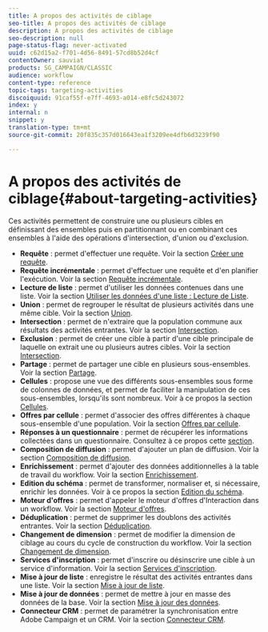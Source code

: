 ```yaml
---
title: A propos des activités de ciblage
seo-title: A propos des activités de ciblage
description: A propos des activités de ciblage
seo-description: null
page-status-flag: never-activated
uuid: c62d15a2-f701-4d56-8491-57cd8b52d4cf
contentOwner: sauviat
products: SG_CAMPAIGN/CLASSIC
audience: workflow
content-type: reference
topic-tags: targeting-activities
discoiquuid: 91caf55f-e7ff-4693-a014-e8fc5d243072
index: y
internal: n
snippet: y
translation-type: tm+mt
source-git-commit: 20f835c357d016643ea1f3209ee4dfb6d3239f90

---
```



# A propos des activités de ciblage{#about-targeting-activities}

Ces activités permettent de construire une ou plusieurs cibles en définissant des ensembles puis en partitionnant ou en combinant ces ensembles à l&#39;aide des opérations d&#39;intersection, d&#39;union ou d&#39;exclusion.

* **Requête** : permet d&#39;effectuer une requête. Voir la section [Créer une requête](../../workflow/using/query.md#creating-a-query).
* **Requête incrémentale** : permet d&#39;effectuer une requête et d&#39;en planifier l&#39;exécution. Voir la section [Requête incrémentale](../../workflow/using/incremental-query.md).
* **Lecture de liste** : permet d&#39;utiliser les données contenues dans une liste. Voir la section [Utiliser les données d&#39;une liste : Lecture de Liste](../../workflow/using/importing-data.md#using-data-from-a-list--read-list).
* **Union** : permet de regrouper le résultat de plusieurs activités dans une même cible. Voir la section [Union](../../workflow/using/union.md).
* **Intersection** : permet de n&#39;extraire que la population commune aux résultats des activités entrantes. Voir la section [Intersection](../../workflow/using/intersection.md).
* **Exclusion** : permet de créer une cible à partir d&#39;une cible principale de laquelle on extrait une ou plusieurs autres cibles. Voir la section [Intersection](../../workflow/using/intersection.md).
* **Partage** : permet de partager une cible en plusieurs sous-ensembles. Voir la section [Partage](../../workflow/using/split.md).
* **Cellules** : propose une vue des différents sous-ensembles sous forme de colonnes de données, et permet de faciliter la manipulation de ces sous-ensembles, lorsqu&#39;ils sont nombreux. Voir à ce propos la section [Cellules](../../workflow/using/cells.md).
* **Offres par cellule** : permet d&#39;associer des offres différentes à chaque sous-ensemble d&#39;une population. Voir la section [Offres par cellule](../../workflow/using/offers-by-cell.md).
* **Réponses à un questionnaire** : permet de récupérer les informations collectées dans un questionnaire. Consultez à ce propos cette [section](../../web/using/getting-started-with-surveys.md).
* **Composition de diffusion** : permet d&#39;ajouter un plan de diffusion. Voir la section [Composition de diffusion](../../workflow/using/delivery-outline.md).
* **Enrichissement** : permet d&#39;ajouter des données additionnelles à la table de travail du workflow. Voir la section [Enrichissement](../../workflow/using/enrichment.md).
* **Edition du schéma** : permet de transformer, normaliser et, si nécessaire, enrichir les données. Voir à ce propos la section [Edition du schéma](../../workflow/using/edit-schema.md).
* **Moteur d&#39;offres** : permet d&#39;appeler le moteur d&#39;offres d&#39;Interaction dans un workflow. Voir la section [Moteur d&#39;offres](../../workflow/using/offer-engine.md).
* **Déduplication** : permet de supprimer les doublons des activités entrantes. Voir la section [Déduplication](../../workflow/using/deduplication.md).
* **Changement de dimension** : permet de modifier la dimension de ciblage au cours du cycle de construction du workflow. Voir la section [Changement de dimension](../../workflow/using/change-dimension.md).
* **Services d&#39;inscription** : permet d&#39;inscrire ou désinscrire une cible à un service d&#39;information. Voir la section [Services d&#39;inscription](../../workflow/using/subscription-services.md).
* **Mise à jour de liste** : enregistre le résultat des activités entrantes dans une liste. Voir la section [Mise à jour de liste](../../workflow/using/list-update.md).
* **Mise à jour de données** : permet de mettre à jour en masse des données de la base. Voir la section [Mise à jour des données](../../workflow/using/update-data.md).
* **Connecteur CRM** : permet de paramétrer la synchronisation entre Adobe Campaign et un CRM. Voir la section [Connecteur CRM](../../workflow/using/crm-connector.md).


